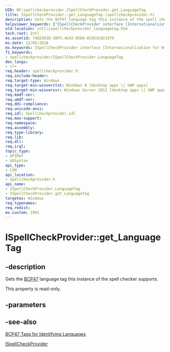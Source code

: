 ```yaml
---
UID: NF:spellcheckprovider.ISpellCheckProvider.get_LanguageTag
title: ISpellCheckProvider::get_LanguageTag (spellcheckprovider.h)
description: Gets the BCP47 language tag this instance of the spell checker supports.
helpviewer_keywords: ["ISpellCheckProvider interface [Internationalization for Windows Applications]","LanguageTag property","ISpellCheckProvider.LanguageTag","ISpellCheckProvider.get_LanguageTag","ISpellCheckProvider::LanguageTag","ISpellCheckProvider::get_LanguageTag","LanguageTag property [Internationalization for Windows Applications]","LanguageTag property [Internationalization for Windows Applications]","ISpellCheckProvider interface","get_LanguageTag","intl.ispellcheckprovider_languagetag","spellcheckprovider/ISpellCheckProvider::LanguageTag","spellcheckprovider/ISpellCheckProvider::get_LanguageTag"]
old-location: intl\ispellcheckprovider_languagetag.htm
tech.root: Intl
ms.assetid: 74ED381D-3BF5-4E43-85DA-8CD53C821979
ms.date: 12/05/2018
ms.keywords: ISpellCheckProvider interface [Internationalization for Windows Applications],LanguageTag property, ISpellCheckProvider.LanguageTag, ISpellCheckProvider.get_LanguageTag, ISpellCheckProvider::LanguageTag, ISpellCheckProvider::get_LanguageTag, LanguageTag property [Internationalization for Windows Applications], LanguageTag property [Internationalization for Windows Applications],ISpellCheckProvider interface, get_LanguageTag, intl.ispellcheckprovider_languagetag, spellcheckprovider/ISpellCheckProvider::LanguageTag, spellcheckprovider/ISpellCheckProvider::get_LanguageTag
f1_keywords:
- spellcheckprovider/ISpellCheckProvider.LanguageTag
dev_langs:
- c++
req.header: spellcheckprovider.h
req.include-header: 
req.target-type: Windows
req.target-min-winverclnt: Windows 8 [desktop apps \| UWP apps]
req.target-min-winversvr: Windows Server 2012 [desktop apps \| UWP apps]
req.kmdf-ver: 
req.umdf-ver: 
req.ddi-compliance: 
req.unicode-ansi: 
req.idl: Spellcheckprovider.idl
req.max-support: 
req.namespace: 
req.assembly: 
req.type-library: 
req.lib: 
req.dll: 
req.irql: 
topic_type:
- APIRef
- kbSyntax
api_type:
- COM
api_location:
- Spellcheckprovider.h
api_name:
- ISpellCheckProvider.LanguageTag
- ISpellCheckProvider.get_LanguageTag
targetos: Windows
req.typenames: 
req.redist: 
ms.custom: 19H1
---
```


# ISpellCheckProvider::get_LanguageTag


## -description


Gets the <a href="http://tools.ietf.org/html/bcp47">BCP47</a> language tag this instance of the spell checker supports.

This property is read-only.


## -parameters


## -see-also




<a href="http://tools.ietf.org/html/bcp47">BCP47 Tags for Identifying Languages

</a>



<a href="https://docs.microsoft.com/windows/desktop/api/spellcheckprovider/nn-spellcheckprovider-ispellcheckprovider">ISpellCheckProvider</a>
 

 

